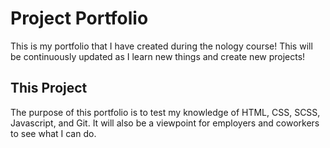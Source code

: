# Project Portfolio

This is my portfolio that I have created during the nology course! This will be continuously updated as I learn new things and create new projects!

## This Project

The purpose of this portfolio is to test my knowledge of HTML, CSS, SCSS, Javascript, and Git. It will also be a viewpoint for employers and coworkers to see what I can do.
